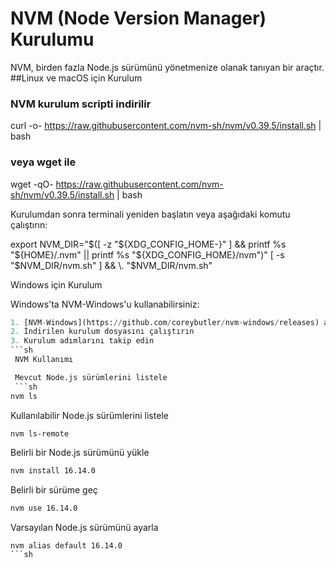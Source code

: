 # NVM (Node Version Manager) Kurulumu

NVM, birden fazla Node.js sürümünü yönetmenize olanak tanıyan bir araçtır.
##Linux ve macOS için Kurulum

### NVM kurulum scripti indirilir
curl -o- https://raw.githubusercontent.com/nvm-sh/nvm/v0.39.5/install.sh | bash

### veya wget ile
wget -qO- https://raw.githubusercontent.com/nvm-sh/nvm/v0.39.5/install.sh | bash

 Kurulumdan sonra terminali yeniden başlatın veya aşağıdaki komutu çalıştırın:

export NVM_DIR="$([ -z "${XDG_CONFIG_HOME-}" ] && printf %s "${HOME}/.nvm" || printf %s "${XDG_CONFIG_HOME}/nvm")"
[ -s "$NVM_DIR/nvm.sh" ] && \. "$NVM_DIR/nvm.sh"

 Windows için Kurulum

Windows'ta NVM-Windows'u kullanabilirsiniz:
```py
1. [NVM-Windows](https://github.com/coreybutler/nvm-windows/releases) adresinden en son sürümü indirin
2. İndirilen kurulum dosyasını çalıştırın
3. Kurulum adımlarını takip edin
```sh
 NVM Kullanımı

 Mevcut Node.js sürümlerini listele
 ```sh
nvm ls
```
 Kullanılabilir Node.js sürümlerini listele
 ```sh
nvm ls-remote
```
 Belirli bir Node.js sürümünü yükle
 ```sh
nvm install 16.14.0
```
 Belirli bir sürüme geç
 ```sh
nvm use 16.14.0
```
 Varsayılan Node.js sürümünü ayarla
 ```
nvm alias default 16.14.0
```sh
